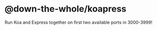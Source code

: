 # @down-the-whole/koapress

Run Koa and Express together on first two available ports in 3000-3999!
